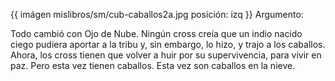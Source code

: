 {{ imágen mislibros/sm/cub-caballos2a.jpg posición: izq }} Argumento:


Todo cambió con Ojo de Nube.
Ningún cross creía que un indio nacido ciego pudiera aportar a la tribu y, sin embargo, lo hizo, y trajo a los caballos. 
Ahora, los cross tienen que volver a huir por su supervivencia, para vivir en paz. 
Pero esta vez tienen caballos. Esta vez son caballos en la nieve. 

